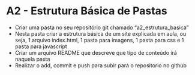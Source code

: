 # A2 - Estrutura Básica de Pastas

- Criar uma pasta no seu repositório git chamado “a2_estrutura_basica” 
- Nesta pasta criar a estrutura básica de um site explicada em aula, ou seja, 1 arquivo index.html, 1 pasta para imagens, 1 pasta para css e 1 pasta para javascript
- Criar um arquivo README que descreve que tipo de conteúdo irá naquela pasta
- Realizar o add, commit e push para subir para o repositorio no github

